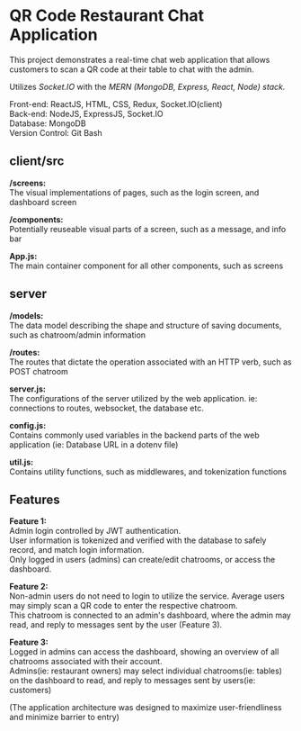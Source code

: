 # QR Code Restaurant Chat Application
This project demonstrates a real-time chat web application that allows customers to scan a QR code at their table to chat with the admin.

Utilizes *Socket.IO* with the *MERN (MongoDB, Express, React, Node) stack.*

Front-end: ReactJS, HTML, CSS, Redux, Socket.IO(client)  
Back-end: NodeJS, ExpressJS, Socket.IO  
Database: MongoDB  
Version Control: Git Bash

## client/src
**/screens:**  
The visual implementations of pages, such as the login screen, and dashboard screen

**/components:**  
Potentially reuseable visual parts of a screen, such as a message, and info bar

**App.js:**  
The main container component for all other components, such as screens

## server
**/models:**  
The data model describing the shape and structure of saving documents, such as chatroom/admin information

**/routes:**  
The routes that dictate the operation associated with an HTTP verb, such as POST chatroom

**server.js:**  
The configurations of the server utilized by the web application. ie: connections to routes, websocket, the database etc.

**config.js:**  
Contains commonly used variables in the backend parts of the web application (ie: Database URL in a dotenv file)

**util.js:**  
Contains utility functions, such as middlewares, and tokenization functions

## Features
**Feature 1:**  
Admin login controlled by JWT authentication.  
User information is tokenized and verified with the database to safely record, and match login information.  
Only logged in users (admins) can create/edit chatrooms, or access the dashboard.

**Feature 2:**  
Non-admin users do not need to login to utilize the service. Average users may simply scan a QR code to enter the respective chatroom.  
This chatroom is connected to an admin's dashboard, where the admin may read, and reply to messages sent by the user (Feature 3).

**Feature 3:**  
Logged in admins can access the dashboard, showing an overview of all chatrooms associated with their account.  
Admins(ie: restaurant owners) may select individual chatrooms(ie: tables) on the dashboard to read, and reply to messages sent by users(ie: customers)

(The application architecture was designed to maximize user-friendliness and minimize barrier to entry)
